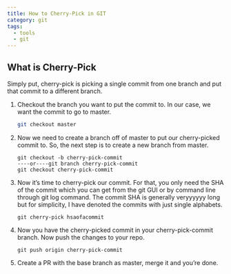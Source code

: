 ```yaml
---
title: How to Cherry-Pick in GIT
category: git
tags:
  - tools
  - git
---
```


## What is Cherry-Pick
Simply put, cherry-pick is picking a single commit from one branch and put that commit to a different branch.

1. Checkout the branch you want to put the commit to. In our case, we want the commit to go to master.
    ```bash
    git checkout master
    ```

2. Now we need to create a branch off of master to put our cherry-picked commit to. So, the next step is to create a new branch from master.
    ```
    git checkout -b cherry-pick-commit
    ----or----git branch cherry-pick-commit
    git checkout cherry-pick-commit
    ```
  
3. Now it’s time to cherry-pick our commit. For that, you only need the SHA of the commit which you can get from the git GUI or by command line through git log command. The commit SHA is generally veryyyyyy long but for simplicity, I have denoted the commits with just single alphabets.
    ```
    git cherry-pick hsaofacommit
    ```

4. Now you have the cherry-picked commit in your cherry-pick-commit branch. Now push the changes to your repo.
    ```
    git push origin cherry-pick-commit
    ```

5. Create a PR with the base branch as master, merge it and you’re done.

